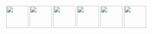 <p float="left">
  <img src="https://cdn.jsdelivr.net/gh/devicons/devicon/icons/python/python-original.svg" height="60" />
  <img src="https://cdn.jsdelivr.net/gh/devicons/devicon/icons/mysql/mysql-original.svg" height="60" />
  <img src="https://cdn.jsdelivr.net/gh/devicons/devicon/icons/mongodb/mongodb-original-wordmark.svg" height="60" />
  <img src="https://cdn.jsdelivr.net/gh/devicons/devicon/icons/html5/html5-original.svg" height="60" />
  <img src="https://cdn.jsdelivr.net/gh/devicons/devicon/icons/css3/css3-original.svg" height="60" />
  <img src="https://cdn.jsdelivr.net/gh/devicons/devicon/icons/javascript/javascript-original.svg" height="60" />
</p>
